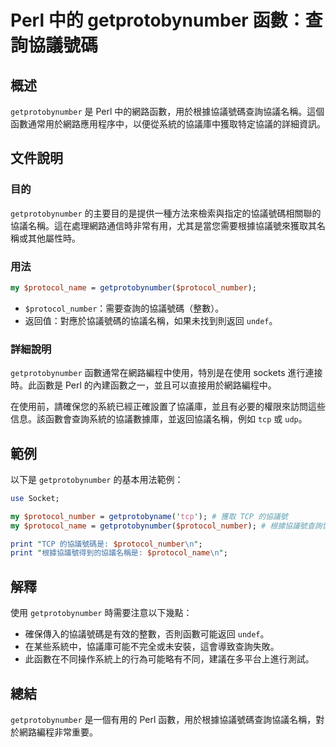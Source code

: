 <!--
Meta Description: # Perl 中的 getprotobynumber 函數：查詢協議號碼 ## 概述 `getprotobynumber` 是 Perl 中的網路函數，用於根據協議號碼查詢協議名稱。這個函數通常用於網路應用程序中，以便從系統的協議庫中獲取特定協議的詳細資訊。 ## 文件說明 ### 目的 `getp...
Meta Keywords: getprotobynumber, perl, protocol_number, tcp, protocol_name
-->

# Perl 中的 getprotobynumber 函數：查詢協議號碼

## 概述
`getprotobynumber` 是 Perl 中的網路函數，用於根據協議號碼查詢協議名稱。這個函數通常用於網路應用程序中，以便從系統的協議庫中獲取特定協議的詳細資訊。

## 文件說明
### 目的
`getprotobynumber` 的主要目的是提供一種方法來檢索與指定的協議號碼相關聯的協議名稱。這在處理網路通信時非常有用，尤其是當您需要根據協議號來獲取其名稱或其他屬性時。

### 用法
```perl
my $protocol_name = getprotobynumber($protocol_number);
```
- `$protocol_number`：需要查詢的協議號碼（整數）。
- 返回值：對應於協議號碼的協議名稱，如果未找到則返回 `undef`。

### 詳細說明
`getprotobynumber` 函數通常在網路編程中使用，特別是在使用 sockets 進行連接時。此函數是 Perl 的內建函數之一，並且可以直接用於網路編程中。

在使用前，請確保您的系統已經正確設置了協議庫，並且有必要的權限來訪問這些信息。該函數會查詢系統的協議數據庫，並返回協議名稱，例如 `tcp` 或 `udp`。

## 範例
以下是 `getprotobynumber` 的基本用法範例：

```perl
use Socket;

my $protocol_number = getprotobyname('tcp'); # 獲取 TCP 的協議號
my $protocol_name = getprotobynumber($protocol_number); # 根據協議號查詢協議名稱

print "TCP 的協議號碼是: $protocol_number\n";
print "根據協議號得到的協議名稱是: $protocol_name\n";
```

## 解釋
使用 `getprotobynumber` 時需要注意以下幾點：
- 確保傳入的協議號碼是有效的整數，否則函數可能返回 `undef`。
- 在某些系統中，協議庫可能不完全或未安裝，這會導致查詢失敗。
- 此函數在不同操作系統上的行為可能略有不同，建議在多平台上進行測試。

## 總結
`getprotobynumber` 是一個有用的 Perl 函數，用於根據協議號碼查詢協議名稱，對於網路編程非常重要。